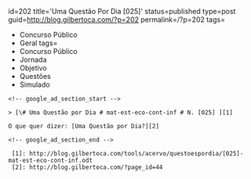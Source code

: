 id=202
title='Uma Questão Por Dia [025]'
status=published
type=post
guid=http://blog.gilbertoca.com/?p=202
permalink=/?p=202
tags=
  - Concurso Público
  - Geral
tags=
  - Concurso Público
  - Jornada
  - Objetivo
  - Questões
  - Simulado
~~~~~~
<!-- google_ad_section_start -->

> [\# Uma Questão por Dia # mat-est-eco-cont-inf # N. [025] ][1]

O que quer dizer: [Uma Questão por Dia?][2]

<!-- google_ad_section_end -->

 [1]: http://blog.gilbertoca.com/tools/acervo/questoespordia/[025]-mat-est-eco-cont-inf.odt
 [2]: http://blog.gilbertoca.com/?page_id=44